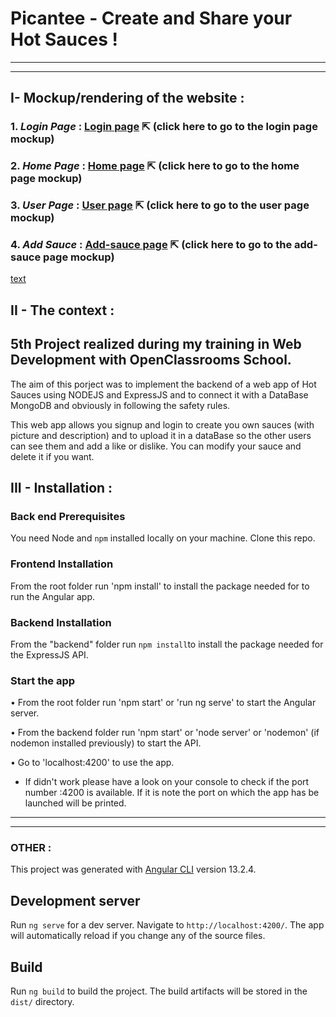 # Picantee - Create and Share your Hot Sauces !

---

---

## I- Mockup/rendering of the website :

### 1. _Login Page_ : [Login page](mockup/login-page.pdf) ⇱ (click here to go to the login page mockup)

### 2. _Home Page_ : [Home page](mockup/home-page.pdf) ⇱ (click here to go to the home page mockup)

### 3. _User Page_ : [User page](mockup/sauce-page.pdf) ⇱ (click here to go to the user page mockup)

### 4. _Add Sauce_ : [Add-sauce page](mockup/add-sauce.pdf) ⇱ (click here to go to the add-sauce page mockup)

[text](test.html)

## II - The context :

## 5th Project realized during my training in Web Development with OpenClassrooms School.

The aim of this porject was to implement the backend of a web app of Hot Sauces using NODEJS and ExpressJS and to connect it with a DataBase MongoDB and obviously in following the safety rules.

This web app allows you signup and login to create you own sauces (with picture and description) and to upload it in a dataBase so the other users can see them and add a like or dislike. You can modify your sauce and delete it if you want.

## III - Installation :

### Back end Prerequisites

You need Node and `npm` installed locally on your machine.
Clone this repo.

### Frontend Installation

From the root folder run 'npm install' to install the package needed for to run the Angular app.

### Backend Installation

From the "backend" folder run `npm install`to install the package needed for the ExpressJS API.

### Start the app

• From the root folder run 'npm start' or 'run ng serve' to start the Angular server.

• From the backend folder run 'npm start' or 'node server' or 'nodemon' (if nodemon installed previously) to start the API.

• Go to 'localhost:4200' to use the app.

- If didn't work please have a look on your console to check if the port number :4200 is available. If it is note the port on which the app has be launched will be printed.

---

---

### OTHER :

This project was generated with [Angular CLI](https://github.com/angular/angular-cli) version 13.2.4.

## Development server

Run `ng serve` for a dev server. Navigate to `http://localhost:4200/`. The app will automatically reload if you change any of the source files.

## Build

Run `ng build` to build the project. The build artifacts will be stored in the `dist/` directory.
